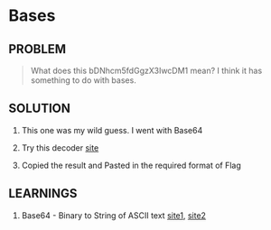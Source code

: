 

# Bases


## PROBLEM

> What does this bDNhcm5fdGgzX3IwcDM1 mean? I think it has something to do with bases.

## SOLUTION

1. This one was my wild guess. I went with Base64

2. Try this decoder [site](https://www.base64decode.org/)

3. Copied the result and Pasted in the required format of Flag

## LEARNINGS

1. Base64 - Binary to String of ASCII text [site1](https://www.base64encoder.io/learn/), [site2](https://en.wikipedia.org/wiki/Base64)